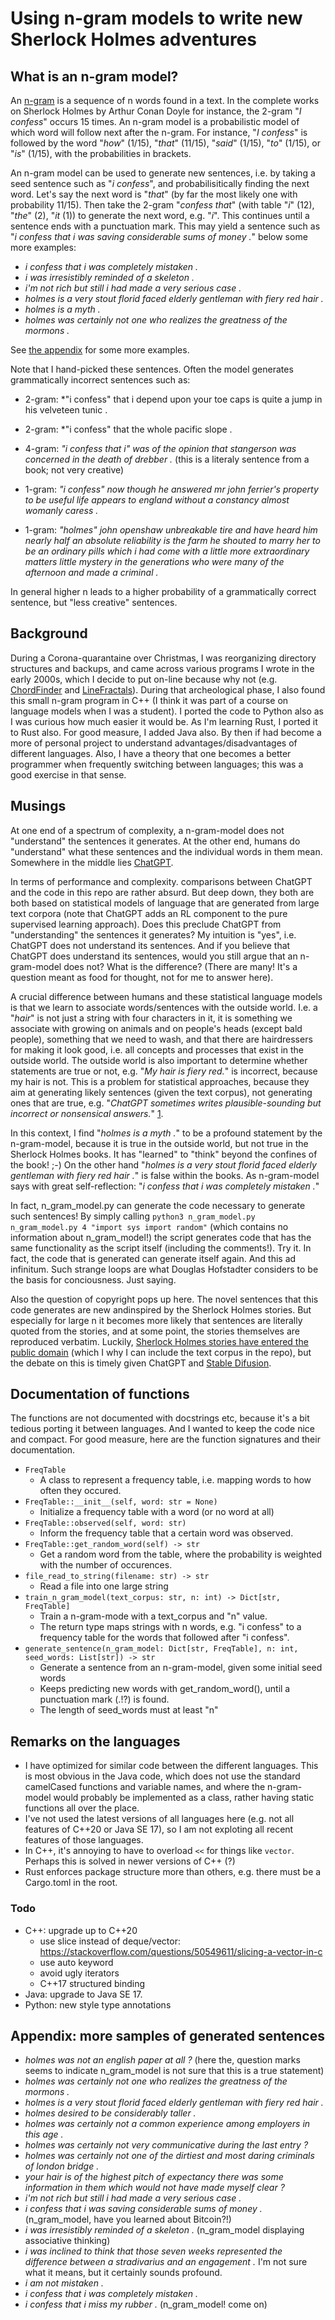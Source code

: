 # Using n-gram models to write new Sherlock Holmes adventures

## What is an n-gram model?

An [n-gram](https://en.wikipedia.org/wiki/N-gram) is a sequence of n words found in a text. In the complete works on Sherlock Holmes by Arthur Conan Doyle for instance, the 2-gram "*I confess*" occurs 15 times. An n-gram model is a probabilistic model of which word will follow next after the n-gram. For instance, "*I confess*" is followed by the word "*how*" (1/15), "*that*" (11/15), "*said*" (1/15), "*to*" (1/15), or "*is*" (1/15), with the probabilities in brackets.

An n-gram model can be used to generate new sentences, i.e. by taking a seed sentence such as "*i confess*", and probabilisitically finding the next word. Let's say the next word is "*that*" (by far the most likely one with probability 11/15). Then take the 2-gram "*confess that*" (with table "*i*" (12), "*the*" (2), "*it* (1)) to generate the next word, e.g. "*i*". This continues until a sentence ends with a punctuation mark. This may yield a sentence such as "*i confess that i was saving considerable sums of money .*" below some more examples:

* *i confess that i was completely mistaken .*
* *i was irresistibly reminded of a skeleton .*
* *i'm not rich but still i had made a very serious case .*
* *holmes is a very stout florid faced elderly gentleman with fiery red hair .*
* *holmes is a myth .*
* *holmes was certainly not one who realizes the greatness of the mormons .*

See [the appendix](https://github.com/stulp/n_gram_model#appendix-more-samples-of-generated-sentences) for some more examples.

Note that I hand-picked these sentences. Often the model generates grammatically incorrect sentences such as:

* 2-gram: *"i confess" that i depend upon your toe caps is quite a jump in his velveteen tunic .
* 2-gram: *"i confess" that the whole pacific slope .
* 4-gram: *"i confess that i" was of the opinion that stangerson was concerned in the death of drebber .* (this is a literaly sentence from a book; not very creative)
* 1-gram: *"i confess" now though he answered mr john ferrier's property to be useful life appears to england without a constancy almost womanly caress .*

* 1-gram: *"holmes" john openshaw unbreakable tire and have heard him nearly half an absolute reliability is the farm he shouted to marry her to be an ordinary pills which i had come with a little more extraordinary matters little mystery in the generations who were many of the afternoon and made a criminal .*

In general higher n leads to a higher probability of a grammatically correct sentence, but "less creative" sentences. 

## Background

During a Corona-quarantaine over Christmas, I was reorganizing directory structures and backups, and came across various programs I wrote in the early 2000s, which I decide to put on-line because why not (e.g. [ChordFinder](https://github.com/stulp/chordfinder) and [LineFractals](https://github.com/stulp/linefractals)). During that archeological phase, I also found this small n-gram program in C++ (I think it was part of a course on language models when I was a student). I ported the code to Python also as I was curious how much easier it would be. As I'm learning Rust, I ported it to Rust also. For good measure, I added Java also. By then if had become a more of personal project to understand advantages/disadvantages of different languages. Also, I have a theory that one becomes a better programmer when frequently switching between languages; this was a good exercise in that sense.

## Musings

At one end of a spectrum of complexity, a n-gram-model does not "understand" the sentences it generates. At the other end, humans do "understand" what these sentences and the individual words in them mean. Somewhere in the middle lies [ChatGPT](https://openai.com/blog/chatgpt/). 

In terms of performance and complexity. comparisons between ChatGPT and the code in this repo are rather absurd. But deep down, they both are both based on statistical models of language that are generated from large text corpora (note that ChatGPT adds an RL component to the pure supervised learning approach). Does this preclude ChatGPT from "understanding" the sentences it generates? My intuition is "yes", i.e. ChatGPT does not understand its sentences. And if you believe that ChatGPT does understand its sentences, would you still argue that an n-gram-model does not? What is the difference? (There are many! It's a question meant as food for thought, not for me to answer here).

A crucial difference between humans and these statistical language models is that we learn to associate words/sentences with the outside world. I.e. a "*hair*" is not just a string with four characters in it, it is something we associate with growing on animals and on people's heads (except bald people), something that we need to wash, and that there are hairdressers for making it look good, i.e. all concepts and processes that exist in the outside world. The outside world is also important to determine whether statements are true or not, e.g. "*My hair is fiery red.*" is incorrect, because my hair is not. This is a problem for statistical approaches, because they aim at generating likely sentences (given the text corpus), not generating ones that are true, e.g. "*ChatGPT sometimes writes plausible-sounding but incorrect or nonsensical answers.*" [1](https://openai.com/blog/chatgpt/). 

In this context, I find "*holmes is a myth .*" to be a profound statement by the n-gram-model, because it is true in the outside world, but not true in the Sherlock Holmes books. It has "learned" to "think" beyond the confines of the book! ;-)  On the other hand "*holmes is a very stout florid faced elderly gentleman with fiery red hair .*" is false within the books. As n-gram-model says with great self-reflection: "*i confess that i was completely mistaken .*"

In fact, n_gram_model.py can generate the code necessary to generate such sentences! By simply calling `python3 n_gram_model.py n_gram_model.py 4 "import sys import random"` (which contains no information about n_gram_model!) the script generates code that has the same functionality as the script itself (including the comments!). Try it. In fact, the code that is generated can generate itself again. And this ad infinitum. Such strange loops are what Douglas Hofstadter considers to be the basis for conciousness. Just saying.

Also the question of copyright pops up here. The novel sentences that this code generates are new andinspired by the Sherlock Holmes stories. But especially for large n it becomes more likely that sentences are literally quoted from the stories, and at some point, the stories themselves are reproduced verbatim. Luckily, [Sherlock Holmes stories have entered the public domain](https://www.rollingstone.com/culture/culture-news/metropolis-sherlock-holmes-public-domain-day-2023-1234654562/) (which I why I can include the text corpus in the repo), but the debate on this is timely given ChatGPT and [Stable Difusion](https://stablediffusionweb.com/).

## Documentation of functions

The functions are not documented with docstrings etc, because it's a bit tedious porting it between languages. And I wanted to keep the code nice and compact. For good measure, here are the function signatures and their documentation.

* `FreqTable`
    * A class to represent a frequency table, i.e. mapping words to how often they occured.
* `FreqTable::__init__(self, word: str = None)`
    * Initialize a frequency table with a word (or no word at all)
* `FreqTable::observed(self, word: str)`
    * Inform the frequency table that a certain word was observed.
* `FreqTable::get_random_word(self) -> str`
    * Get a random word from the table, where the probability is weighted with the number of occurences.
* `file_read_to_string(filename: str) -> str`
    * Read a file into one large string
* `train_n_gram_model(text_corpus: str, n: int) -> Dict[str, FreqTable]`
    * Train a n-gram-mode with a text_corpus and "n" value.
    * The return type maps strings with n words, e.g. "i confess" to a frequency table for the words that followed after "i confess".
* `generate_sentence(n_gram_model: Dict[str, FreqTable], n: int, seed_words: List[str]) -> str`
    * Generate a sentence from an n-gram-model, given some initial seed words
    * Keeps predicting new words with get_random_word(), until a punctuation mark (.!?) is found.
    * The length of seed_words must at least "n" 

## Remarks on the languages

* I have optimized for similar code between the different languages. This is most obvious in the Java code, which does not use the standard camelCased functions and variable names, and where the n-gram-model would probably be implemented as a class, rather having static functions all over the place.
* I've not used the latest versions of all languages here (e.g. not all features of C++20 or Java SE 17), so I am not exploting all recent features of those languages.
* In C++, it's annoying to have to overload `<<` for things like `vector`. Perhaps this is solved in newer versions of C++ (?)
* Rust enforces package structure more than others, e.g. there must be a Cargo.toml in the root.

### Todo

* C++: upgrade up to C++20
    * use slice instead of deque/vector: https://stackoverflow.com/questions/50549611/slicing-a-vector-in-c
    * use auto keyword
    * avoid ugly iterators
    * C++17 structured binding
* Java: upgrade to Java SE 17.
* Python: new style type annotations

## Appendix: more samples of generated sentences

* *holmes was not an english paper at all ?* (here the, question marks seems to indicate n_gram_model is not sure that this is a true statement)
* *holmes was certainly not one who realizes the greatness of the mormons .*
* *holmes is a very stout florid faced elderly gentleman with fiery red hair .*
* *holmes desired to be considerably taller .*
* *holmes was certainly not a common experience among employers in this age .*
* *holmes was certainly not very communicative during the last entry ?*
* *holmes was certainly not one of the dirtiest and most daring criminals of london bridge .*
* *your hair is of the highest pitch of expectancy there was some information in them which would not have made myself clear ?*
* *i'm not rich but still i had made a very serious case .*
* *i confess that i was saving considerable sums of money .* (n_gram_model, have you learned about Bitcoin?!)
* *i was irresistibly reminded of a skeleton .* (n_gram_model displaying associative thinking)
* *i was inclined to think that those seven weeks represented the difference between a stradivarius and an engagement  .* I'm not sure what it means, but it certainly sounds profound.
* *i am not mistaken .*
* *i confess that i was completely mistaken .*
* *i confess that i miss my rubber .* (n_gram_model! come on)